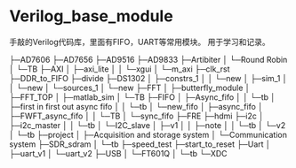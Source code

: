 # Verilog_base_module
手敲的Verilog代码库，里面有FIFO，UART等常用模块。
用于学习和记录。

├─AD7606
├─AD7656
├─AD9516
├─AD9833
├─Artibiter
│  └─Round Robin
│      └─TB
├─AXI
│  ├─axi_lite
│  │  └─xgui
│  └─m_axi
├─clk_rst
├─DDR_to_FIFO
├─divide
├─DS1302
│  ├─constrs_1
│  │  └─new
│  ├─sim_1
│  │  └─new
│  └─sources_1
│      └─new
├─FFT
│  ├─butterfly_module
│  ├─FFT_TOP
│  ├─matlab_sim
│  └─TB
├─FIFO
│  ├─Async_fifo
│  │  └─tb
│  ├─first in first out async fifo
│  │  └─tb
│  └─new_fifo
│      ├─async_fifo
│      ├─FWFT_async_fifo
│      │  └─TB
│      └─sync_fifo
├─FRE
├─hdmi
├─i2c
│  ├─i2c_master
│  │  └─tb
│  └─I2C_slave
│      ├─v1
│      │  ├─note
│      │  └─tb
│      └─v2
│          └─tb
├─project
│  ├─Acquisition and storage system
│  └─Communication system
├─SDR_sdram
│  └─tb
├─speed_test
├─start_to_reset
├─Uart
│  ├─uart_v1
│  └─uart_v2
├─USB
│  └─FT601Q
│      └─tb
└─XDC